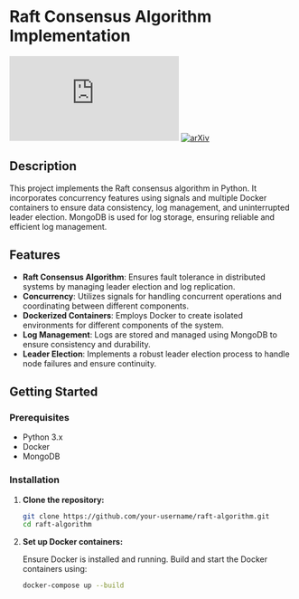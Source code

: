 # Raft Consensus Algorithm Implementation
![](https://web.stanford.edu/~ouster/cgi-bin/papers/raft-atc14.pdf)
[![arXiv](https://img.shields.io/badge/raft.atc14-message?label=Stanford&color=dd1111&link=https%3A%2F%2Fweb.stanford.edu%2F~ouster%2Fcgi-bin%2Fpapers%2Fraft-atc14.pdf)](https://web.stanford.edu/~ouster/cgi-bin/papers/raft-atc14.pdf)

## Description

This project implements the Raft consensus algorithm in Python. It incorporates concurrency features using signals and multiple Docker containers to ensure data consistency, log management, and uninterrupted leader election. MongoDB is used for log storage, ensuring reliable and efficient log management.

## Features

- **Raft Consensus Algorithm**: Ensures fault tolerance in distributed systems by managing leader election and log replication.
- **Concurrency**: Utilizes signals for handling concurrent operations and coordinating between different components.
- **Dockerized Containers**: Employs Docker to create isolated environments for different components of the system.
- **Log Management**: Logs are stored and managed using MongoDB to ensure consistency and durability.
- **Leader Election**: Implements a robust leader election process to handle node failures and ensure continuity.

## Getting Started

### Prerequisites

- Python 3.x
- Docker
- MongoDB

### Installation

1. **Clone the repository:**

    ```bash
    git clone https://github.com/your-username/raft-algorithm.git
    cd raft-algorithm
    ```

2. **Set up Docker containers:**

    Ensure Docker is installed and running. Build and start the Docker containers using:

    ```bash
    docker-compose up --build
    ```
